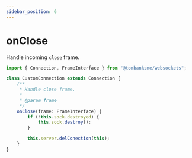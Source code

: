 ```yaml
---
sidebar_position: 6
---
```


# onClose

Handle incoming `close` frame.

```typescript title="/src/CustomConnection.ts"
import { Connection, FrameInterface } from "@tombanksme/websockets";

class CustomConnection extends Connection {
	/**
	 * Handle close frame.
	 *
	 * @param frame
	 */
	onClose(frame: FrameInterface) {
		if (!this.sock.destroyed) {
			this.sock.destroy();
		}

		this.server.delConection(this);
	}
}
```
